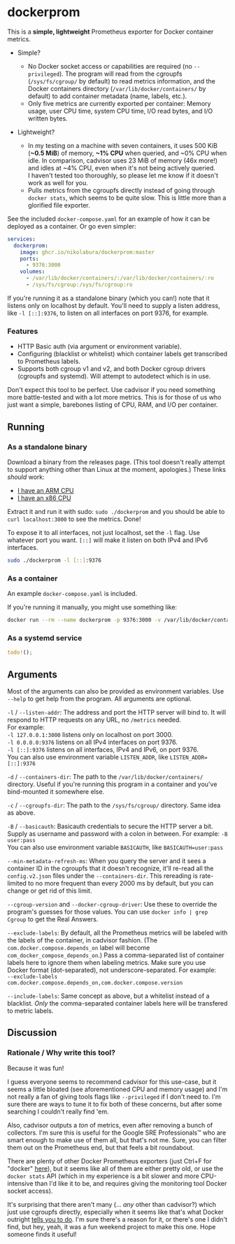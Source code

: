 # dockerprom

This is a **simple, lightweight** Prometheus exporter for Docker container metrics.

- Simple?
    - No Docker socket access or capabilities are required (no `--privileged`). The program will read from the cgroupfs (`/sys/fs/cgroup/` by default) to read metrics information, and the Docker containers directory (`/var/lib/docker/containers/` by default) to add container metadata (name, labels, etc.).
    - Only five metrics are currently exported per container: Memory usage, user CPU time, system CPU time, I/O read bytes, and I/O written bytes.

- Lightweight?
    - In my testing on a machine with seven containers, it uses 500 KiB (**~0.5 MiB**) of memory, **~1% CPU** when queried, and ~0% CPU when idle. In comparison, cadvisor uses 23 MiB of memory (46x more!) and idles at ~4% CPU, even when it's not being actively queried. \
    I haven't tested too thoroughly, so please let me know if it doesn't work as well for you.
    - Pulls metrics from the cgroupfs directly instead of going through `docker stats`, which seems to be quite slow. This is little more than a glorified file exporter.

See the included `docker-compose.yaml` for an example of how it can be deployed as a container. Or go even simpler:

```yaml
services:
  dockerprom:
    image: ghcr.io/nikolabura/dockerprom:master
    ports:
      - 9376:3000
    volumes:
      - /var/lib/docker/containers/:/var/lib/docker/containers/:ro
      - /sys/fs/cgroup:/sys/fs/cgroup:ro
```

If you're running it as a standalone binary (which you can!) note that it listens only on localhost by default. You'll need to supply a listen address, like `-l [::]:9376`, to listen on all interfaces on port 9376, for example.

### Features

- HTTP Basic auth (via argument or environment variable).
- Configuring (blacklist or whitelist) which container labels get transcribed to Prometheus labels.
- Supports both cgroup v1 and v2, and both Docker cgroup drivers (cgroupfs and systemd). Will attempt to autodetect which is in use.

Don't expect this tool to be perfect. Use cadvisor if you need something more battle-tested and with a lot more metrics. This is for those of us who just want a simple, barebones listing of CPU, RAM, and I/O per container.

## Running

### As a standalone binary

Download a binary from the releases page. (This tool doesn't really attempt to support anything other than Linux at the moment, apologies.) These links *should* work:

- [I have an ARM CPU](https://github.com/nikolabura/dockerprom/releases/latest/download/dockerprom-aarch64-unknown-linux-musl.tar.gz)
- [I have an x86 CPU](https://github.com/nikolabura/dockerprom/releases/latest/download/dockerprom-x86_64-unknown-linux-musl.tar.gz)

Extract it and run it with sudo: `sudo ./dockerprom` and you should be able to `curl localhost:3000` to see the metrics. Done!

To expose it to all interfaces, not just localhost, set the `-l` flag. Use whatever port you want. `[::]` will make it listen on both IPv4 and IPv6 interfaces.

```bash
sudo ./dockerprom -l [::]:9376
```

### As a container

An example `docker-compose.yaml` is included.

If you're running it manually, you might use something like:

```bash
docker run --rm --name dockerprom -p 9376:3000 -v /var/lib/docker/containers/:/conts:ro -v /sys/fs/cgroup:/cgfs:ro ghcr.io/nikolabura/dockerprom:master -d /conts -c /cgfs
```

### As a systemd service

```rust
todo!();
```


## Arguments

Most of the arguments can also be provided as environment variables. Use `--help` to get help from the program. All arguments are optional.

`-l` / `--listen-addr`: The address and port the HTTP server will bind to. It will respond to HTTP requests on any URL, no `/metrics` needed.  
For example:  
`-l 127.0.0.1:3000` listens only on localhost on port 3000.  
`-l 0.0.0.0:9376` listens on all IPv4 interfaces on port 9376.  
`-l [::]:9376` listens on all interfaces, IPv4 and IPv6, on port 9376.  
You can also use environment variable `LISTEN_ADDR`, like `LISTEN_ADDR=[::]:9376`

`-d` / `--containers-dir`: The path to the `/var/lib/docker/containers/` directory. Useful if you're running this program in a container and you've bind-mounted it somewhere else.

`-c` / `--cgroupfs-dir`: The path to the `/sys/fs/cgroup/` directory. Same idea as above.

`-B` / `--basicauth`: Basicauth credentials to secure the HTTP server a bit. Supply as username and password with a colon in between. For example: `-B user:pass`  
You can also use environment variable `BASICAUTH`, like `BASICAUTH=user:pass`

`--min-metadata-refresh-ms`: When you query the server and it sees a container ID in the cgroupfs that it doesn't recognize, it'll re-read all the `config.v2.json` files under the `--containers-dir`. This rereading is rate-limited to no more frequent than every 2000 ms by default, but you can change or get rid of this limit.

`--cgroup-version` and `--docker-cgroup-driver`: Use these to override the program's guesses for those values. You can use `docker info | grep Cgroup` to get the Real Answers.

`--exclude-labels`: By default, all the Prometheus metrics will be labeled with the labels of the container, in cadvisor fashion. (The `com.docker.compose.depends_on` label will become `com_docker_compose_depends_on`.) Pass a comma-separated list of container labels here to ignore them when labeling metrics. Make sure you use Docker format (dot-separated), not underscore-separated. For example:  
`--exclude-labels com.docker.compose.depends_on,com.docker.compose.version`

`--include-labels`: Same concept as above, but a whitelist instead of a blacklist. *Only* the comma-separated container labels here will be transfered to metric labels.


## Discussion

### Rationale / Why write this tool?

Because it was fun!

I guess everyone seems to recommend cadvisor for this use-case, but it seems a little bloated (see aforementioned CPU and memory usage) and I'm not really a fan of giving tools flags like `--privileged` if I don't need to. I'm sure there are ways to tune it to fix both of these concerns, but after some searching I couldn't really find 'em.

Also, cadvisor outputs a *ton* of metrics, even after removing a bunch of collectors. I'm sure this is useful for the Google SRE Professionals™ who are smart enough to make use of them all, but that's not me. Sure, you can filter them out on the Prometheus end, but that feels a bit roundabout.

There are plenty of other Docker Prometheus exporters (just Ctrl+F for "docker" [here](https://github.com/prometheus/prometheus/wiki/Default-port-allocations)), but it seems like all of them are either pretty old, or use the `docker stats` API (which in my experience is a bit slower and more CPU-intensive than I'd like it to be, and requires giving the monitoring tool Docker socket access).

It's surprising that there aren't many (... *any* other than cadvisor?) which just use cgroupfs directly, especially when it seems like that's what Docker outright [tells you to do](https://docs.docker.com/config/containers/runmetrics/#control-groups). I'm sure there's a reason for it, or there's one I didn't find, but hey, yeah, it was a fun weekend project to make this one. Hope someone finds it useful!
